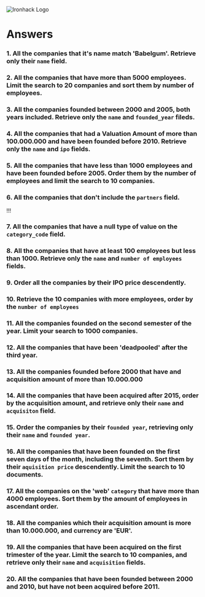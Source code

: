 ![Ironhack Logo](https://i.imgur.com/1QgrNNw.png)

# Answers

### 1. All the companies that it's name match 'Babelgum'. Retrieve only their `name` field.

<!-- {name: { $eq: "Babelgum"}} -->

### 2. All the companies that have more than 5000 employees. Limit the search to 20 companies and sort them by **number of employees**.

<!-- {number_of_employees: {$gt: 5000}} 
    {number_of_employees: 1}
    limit: 20
     -->

### 3. All the companies founded between 2000 and 2005, both years included. Retrieve only the `name` and `founded_year` fileds.

<!-- {founded_year: {$lte: 2005, $gte: 2000} } // 
        {name: 1, founded_year: 1}
 -->

### 4. All the companies that had a Valuation Amount of more than 100.000.000 and have been founded before 2010. Retrieve only the `name` and `ipo` fields.

<!-- {"ipo.valuation_amount" : {$gt: 100000000}, founded_year: {$lt: 2010 }}
    {name: 1, ipo: 1}
 -->

### 5. All the companies that have less than 1000 employees and have been founded before 2005. Order them by the number of employees and limit the search to 10 companies.

<!-- {number_of_employees: {$lt: 1000}, founded_year: {$lt: 2005}}
    {number_of_employees: 1}
    limit: 10
     -->

### 6. All the companies that don't include the `partners` field.

<!-- {partners: $ne []} --> !!!

### 7. All the companies that have a null type of value on the `category_code` field.

<!-- <!-- {category_code: {$eq: null}}> -->

### 8. All the companies that have at least 100 employees but less than 1000. Retrieve only the `name` and `number of employees` fields.

<!-- {number_of_employees: {$gte : 100, $lt: 1000}}
{name: 1, number_of_employees: 1} -->

### 9. Order all the companies by their IPO price descendently.

<!-- {"ipo.valuation_amount": -1} -->

### 10. Retrieve the 10 companies with more employees, order by the `number of employees`

<!-- {number_of_employees: -1}
limit 10 -->

### 11. All the companies founded on the second semester of the year. Limit your search to 1000 companies.
<!-- 
{founded_month: {$gte: 06}}
limit : 1000 -->

### 12. All the companies that have been 'deadpooled' after the third year.

<!-- Your Code Goes Here -->

### 13. All the companies founded before 2000 that have and acquisition amount of more than 10.000.000

<!-- {founded_year: {$lt:2000}, "acquisition.price_amount":{$gt:10000000}} -->

### 14. All the companies that have been acquired after 2015, order by the acquisition amount, and retrieve only their `name` and `acquisiton` field.

<!-- No data  -->

### 15. Order the companies by their `founded year`, retrieving only their `name` and `founded year`.

<!-- {name: 1, founded_year: 1} -->
<!-- {founded_year: -1} -->

### 16. All the companies that have been founded on the first seven days of the month, including the seventh. Sort them by their `aquisition price` descendently. Limit the search to 10 documents.

<!-- {founded_day: {$gte: 7}}
{"acquisition.price_amount": -1}
limit : 10 -->

### 17. All the companies on the 'web' `category` that have more than 4000 employees. Sort them by the amount of employees in ascendant order.

<!-- {category_code: {$eq: "web"}}
{number_of_employees: 1} -->

### 18. All the companies which their acquisition amount is more than 10.000.000, and currency are 'EUR'.

<!-- {"acquisition.price_amount": {$gt: 10000000}, "acquisition.price_currency_code": {$eq: "EUR" }}  -->

### 19. All the companies that have been acquired on the first trimester of the year. Limit the search to 10 companies, and retrieve only their `name` and `acquisition` fields.

<!-- {"acquisition.acquired_month": {$lte : 3}}
{name: 1, acquisition: 1} -->

### 20. All the companies that have been founded between 2000 and 2010, but have not been acquired before 2011.

<!-- {founded_year: {$gte: 2000, $lte: 2010}, "acquisitions.acquired_year": {$lt: 2011}} -->

